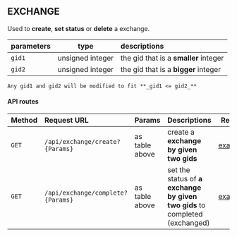 ## EXCHANGE

Used to **create**, **set status** or **delete** a exchange.

| parameters     | type  | descriptions                                 |
|:---------------|-------|:---------------------------------------------|
| `gid1`        | unsigned integer| the gid that is a **smaller** integer
| `gid2`        | unsigned integer| the gid that is a **bigger** integer

	Any gid1 and gid2 will be modified to fit **_gid1 <= gid2_**

#### API routes
| Method |Request URL         | Params          | Descriptions   | Return|
|--------|:-------------------|:----------------|:---------------|-------|
| `GET` | `/api/exchange/create?{Params}` | as table above | create a **exchange by given two gids** | [example](./returns_example#apiexchangecreate)
| `GET` | `/api/exchange/complete?{Params}` | as table above | set the status of **a exchange by given two gids** to completed (exchanged)| [example](./returns_example#apiexchangestatus)
